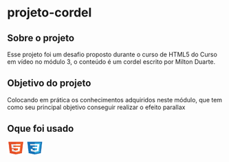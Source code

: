 <h1> projeto-cordel</h1>

<h2>Sobre o projeto</h2>

<p>Esse projeto foi um desafio proposto durante o curso de HTML5 do Curso em vídeo no módulo 3, o conteúdo é um cordel escrito por Milton Duarte.</p>

<h2>Objetivo do projeto</h2>

<p>Colocando em prática os conhecimentos adquiridos neste módulo, que tem como seu principal objetivo conseguir realizar o efeito parallax</p>

<h2>Oque foi usado</h2>

<div>
<img align="center" alt="calmon-HTML" height="30" width="40" src="https://raw.githubusercontent.com/devicons/devicon/master/icons/html5/html5-original.svg">
<img align="center" alt="calmon-CSS" height="30" width="40" src="https://raw.githubusercontent.com/devicons/devicon/master/icons/css3/css3-original.svg">
</div>

